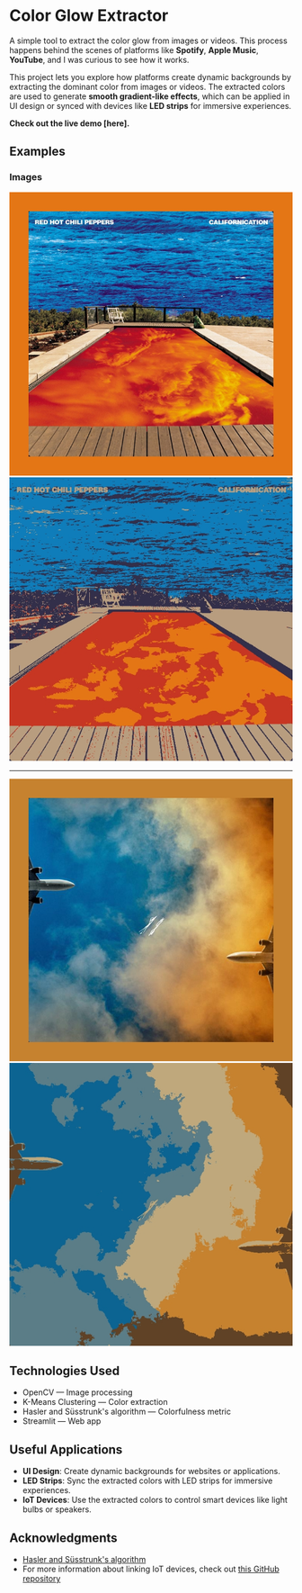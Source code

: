 # Color Glow Extractor

A simple tool to extract the color glow from images or videos. This process happens behind the scenes of platforms like **Spotify**, **Apple Music**, **YouTube**, and I was curious to see how it works.

This project lets you explore how platforms create dynamic backgrounds by extracting the dominant color from images or videos. The extracted colors are used to generate **smooth gradient-like effects**, which can be applied in UI design or synced with devices like **LED strips** for immersive experiences.

**Check out the live demo [here].**

## Examples

### Images

![Image Example](img/bordered.jpg)
![Clustered Example](img/clustered.jpg)

---

![Image Example](img//bordered2.jpg)
![Clustered Example](img/clustered2.jpg)


## Technologies Used

- OpenCV — Image processing
- K-Means Clustering — Color extraction
- Hasler and Süsstrunk's algorithm — Colorfulness metric
- Streamlit — Web app

## Useful Applications

- **UI Design**: Create dynamic backgrounds for websites or applications.
- **LED Strips**: Sync the extracted colors with LED strips for immersive experiences.
- **IoT Devices**: Use the extracted colors to control smart devices like light bulbs or speakers.

## Acknowledgments

- [Hasler and Süsstrunk's algorithm](https://www.researchgate.net/publication/243135534_Measuring_Colourfulness_in_Natural_Images)
- For more information about linking IoT devices, check out [this GitHub repository](https://github.com/davidkrantz/Colorfy)
